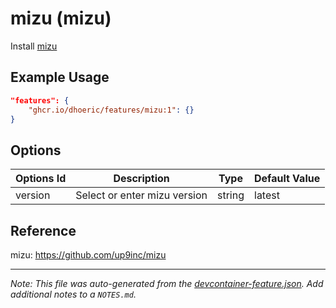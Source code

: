 
# mizu (mizu)

Install [mizu](https://github.com/up9inc/mizu)

## Example Usage

```json
"features": {
    "ghcr.io/dhoeric/features/mizu:1": {}
}
```

## Options

| Options Id | Description | Type | Default Value |
|-----|-----|-----|-----|
| version | Select or enter mizu version | string | latest |

## Reference

mizu: https://github.com/up9inc/mizu

---

_Note: This file was auto-generated from the [devcontainer-feature.json](https://github.com/dhoeric/features/blob/main/src/mizu/devcontainer-feature.json).  Add additional notes to a `NOTES.md`._
